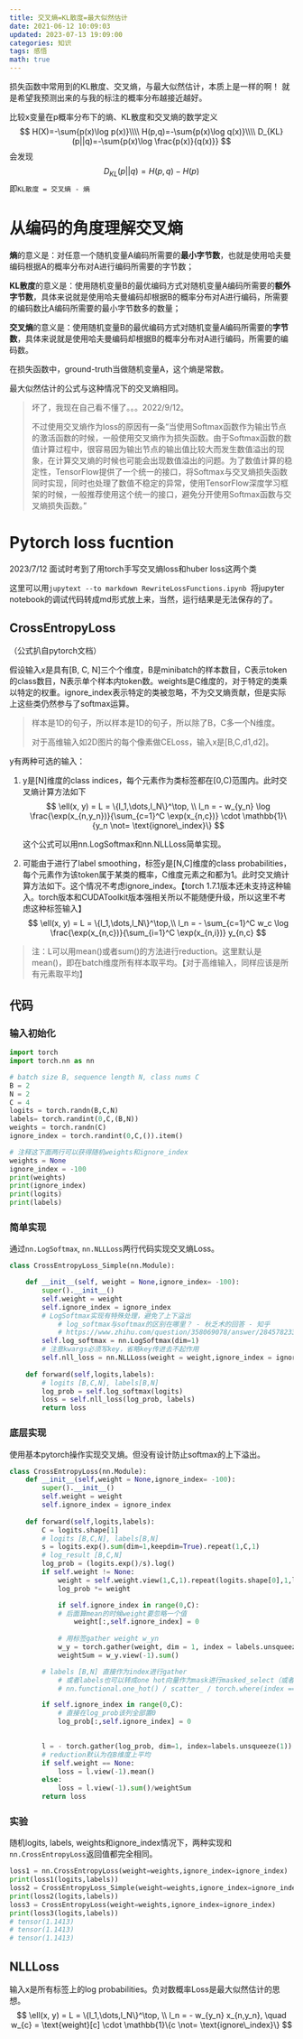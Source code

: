 ```yaml
---
title: 交叉熵=KL散度=最大似然估计
date: 2021-06-12 10:09:03
updated: 2023-07-13 19:09:00
categories: 知识
tags: 感悟
math: true
---
```


损失函数中常用到的KL散度、交叉熵，与最大似然估计，本质上是一样的啊！
就是希望我预测出来的与我的标注的概率分布越接近越好。

<!--more-->

比较x变量在p概率分布下的熵、KL散度和交叉熵的数学定义
$$
H(X)=-\sum{p(x)\log p(x)}\\\\
H(p,q)=-\sum{p(x)\log q(x)}\\\\
D_{KL}(p||q)=-\sum{p(x)\log \frac{p(x)}{q(x)}}
$$
会发现
$$
D_{KL}(p||q)=H(p,q)-H(p)
$$
即`KL散度 = 交叉熵 - 熵`

# 从编码的角度理解交叉熵

**熵**的意义是：对任意一个随机变量A编码所需要的**最小字节数**，也就是使用哈夫曼编码根据A的概率分布对A进行编码所需要的字节数；

**KL散度**的意义是：使用随机变量B的最优编码方式对随机变量A编码所需要的**额外字节数**，具体来说就是使用哈夫曼编码却根据B的概率分布对A进行编码，所需要的编码数比A编码所需要的最小字节数多的数量；

**交叉熵**的意义是：使用随机变量B的最优编码方式对随机变量A编码所需要的**字节数**，具体来说就是使用哈夫曼编码却根据B的概率分布对A进行编码，所需要的编码数。

在损失函数中，ground-truth当做随机变量A，这个熵是常数。

最大似然估计的公式与这种情况下的交叉熵相同。

> 坏了，我现在自己看不懂了。。。2022/9/12。
>
> 不过使用交叉熵作为loss的原因有一条“当使用Softmax函数作为输出节点的激活函数的时候，一般使用交叉熵作为损失函数。由于Softmax函数的数值计算过程中，很容易因为输出节点的输出值比较大而发生数值溢出的现象，在计算交叉熵的时候也可能会出现数值溢出的问题。为了数值计算的稳定性，TensorFlow提供了一个统一的接口，将Softmax与交叉熵损失函数同时实现，同时也处理了数值不稳定的异常，使用TensorFlow深度学习框架的时候，一般推荐使用这个统一的接口，避免分开使用Softmax函数与交叉熵损失函数。”

# Pytorch loss fucntion

2023/7/12 面试时考到了用torch手写交叉熵loss和huber loss这两个类

这里可以用`jupytext --to markdown RewriteLossFunctions.ipynb `将jupyter notebook的调试代码转成md形式放上来，当然，运行结果是无法保存的了。

## CrossEntropyLoss

（公式扒自pytorch文档）

假设输入$x$是具有[B, C, N]三个个维度，B是minibatch的样本数目，C表示token的class数目，N表示单个样本内token数。weights是C维度的，对于特定的类乘以特定的权重。ignore_index表示特定的类被忽略，不为交叉熵贡献，但是实际上这些类仍然参与了softmax运算。

> 样本是1D的句子，所以样本是1D的句子，所以除了B，C多一个N维度。
>
> 对于高维输入如2D图片的每个像素做CELoss，输入x是[B,C,d1,d2]。

y有两种可选的输入：

1. y是[N]维度的class indices，每个元素作为类标签都在[0,C)范围内。此时交叉熵计算方法如下
   $$
   \ell(x, y) = L = \{l_1,\dots,l_N\}^\top, \\
   l_n = - w_{y_n} \log \frac{\exp(x_{n,y_n})}{\sum_{c=1}^C \exp(x_{n,c})}
   \cdot \mathbb{1}\{y_n \not= \text{ignore\_index}\}
   $$

   这个公式可以用nn.LogSoftmax和nn.NLLLoss简单实现。

   

2. 可能由于进行了label smoothing，标签y是[N,C]维度的class probabilities，每个元素作为该token属于某类的概率，C维度元素之和都为1。此时交叉熵计算方法如下。这个情况不考虑ignore_index。【torch 1.7.1版本还未支持这种输入。torch版本和CUDAToolkit版本强相关所以不能随便升级，所以这里不考虑这种标签输入】
   $$
   \ell(x, y) = L = \{l_1,\dots,l_N\}^\top,\\
   l_n = - \sum_{c=1}^C w_c \log \frac{\exp(x_{n,c})}{\sum_{i=1}^C \exp(x_{n,i})} y_{n,c}
   $$

> 注：L可以用mean()或者sum()的方法进行reduction。这里默认是mean()，即在batch维度所有样本取平均。【对于高维输入，同样应该是所有元素取平均】

## 代码

### 输入初始化

```python
import torch
import torch.nn as nn

# batch size B, sequence length N, class nums C
B = 2
N = 2
C = 4
logits = torch.randn(B,C,N)
labels= torch.randint(0,C,(B,N))
weights = torch.randn(C)
ignore_index = torch.randint(0,C,()).item()

# 注释这下面两行可以获得随机weights和ignore_index
weights = None
ignore_index = -100
print(weights)
print(ignore_index)
print(logits)
print(labels)
```

### 简单实现

通过`nn.LogSoftmax`, `nn.NLLLoss`两行代码实现交叉熵Loss。

```python
class CrossEntropyLoss_Simple(nn.Module):

    def __init__(self, weight = None,ignore_index= -100):
        super().__init__()
        self.weight = weight
        self.ignore_index = ignore_index
        # LogSoftmax实现有特殊处理，避免了上下溢出
            # log_softmax与softmax的区别在哪里？ - 秋乏术的回答 - 知乎
            # https://www.zhihu.com/question/358069078/answer/2845782335
        self.log_softmax = nn.LogSoftmax(dim=1)
        # 注意kwargs必须写key，省略key传进去不起作用
        self.nll_loss = nn.NLLLoss(weight = weight,ignore_index = ignore_index)
        
    def forward(self,logits,labels):
        # logits [B,C,N], labels[B,N]
        log_prob = self.log_softmax(logits)
        loss = self.nll_loss(log_prob, labels)
        return loss
```

### 底层实现

使用基本pytorch操作实现交叉熵。但没有设计防止softmax的上下溢出。

```python
class CrossEntropyLoss(nn.Module):
    def __init__(self,weight = None,ignore_index= -100):
        super().__init__()
        self.weight = weight
        self.ignore_index = ignore_index
    
    def forward(self,logits,labels):
        C = logits.shape[1]
        # logits [B,C,N], labels[B,N]
        s = logits.exp().sum(dim=1,keepdim=True).repeat(1,C,1)
        # log_result [B,C,N]
        log_prob = (logits.exp()/s).log()
        if self.weight != None:
            weight = self.weight.view(1,C,1).repeat(logits.shape[0],1,logits.shape[2])
            log_prob *= weight

            if self.ignore_index in range(0,C):
            # 后面算mean的时候weight要忽略一个值
                weight[:,self.ignore_index] = 0
            
            # 用标签gather weight w_yn
            w_y = torch.gather(weight, dim = 1, index = labels.unsqueeze(1))
            weightSum = w_y.view(-1).sum()

        # labels [B,N] 直接作为index进行gather
            # 或者labels也可以转成one hot向量作为mask进行masked_select（或者点乘），转成one-hot的方法：
            # nn.functional.one_hot() / scatter_ / torch.where(index == target, ones, zeros)

        if self.ignore_index in range(0,C):
            # 直接在log_prob该列全部置0
            log_prob[:,self.ignore_index] = 0
            

        l = - torch.gather(log_prob, dim=1, index=labels.unsqueeze(1)).squeeze()
        # reduction默认为在B维度上平均
        if self.weight == None:
            loss = l.view(-1).mean()
        else:
            loss = l.view(-1).sum()/weightSum
        return loss
```

### 实验

随机logits, labels, weights和ignore_index情况下，两种实现和`nn.CrossEntropyLoss`返回值都完全相同。

```python
loss1 = nn.CrossEntropyLoss(weight=weights,ignore_index=ignore_index)
print(loss1(logits,labels))
loss2 = CrossEntropyLoss_Simple(weight=weights,ignore_index=ignore_index)
print(loss2(logits,labels))
loss3 = CrossEntropyLoss(weight=weights,ignore_index=ignore_index)
print(loss3(logits,labels))
# tensor(1.1413)
# tensor(1.1413)
# tensor(1.1413)
```

## NLLLoss

输入x是所有标签上的log probabilities。负对数概率Loss是最大似然估计的思想。
$$
\ell(x, y) = L = \{l_1,\dots,l_N\}^\top, \\
l_n = - w_{y_n} x_{n,y_n}, \quad
w_{c} = \text{weight}[c] \cdot \mathbb{1}\{c \not= \text{ignore\_index}\}
$$
